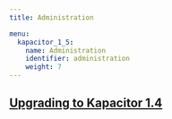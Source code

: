 ```yaml
---
title: Administration

menu:
  kapacitor_1_5:
    name: Administration
    identifier: administration
    weight: 7
---
```


## [Upgrading to Kapacitor 1.4](/kapacitor/v1.5/administration/upgrading/)
